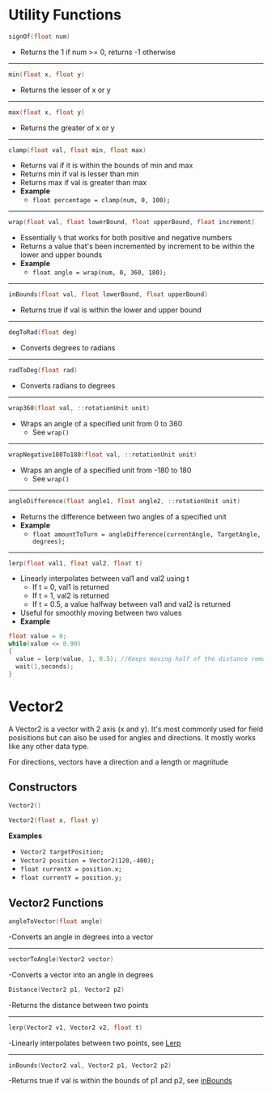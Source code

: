 # Utility Functions

```c++
signOf(float num)
```
- Returns the 1 if num >= 0, returns -1 otherwise
  
***
  
```c++
min(float x, float y)
```
- Returns the lesser of x or y
  
***
  
```c++
max(float x, float y)
```
- Returns the greater of x or y

***

```c++
clamp(float val, float min, float max)
```
- Returns val if it is within the bounds of min and max
- Returns min if val is lesser than min
- Returns max if val is greater than max
- **Example**
  - ```float percentage = clamp(num, 0, 100); ```

***

```c++
wrap(float val, float lowerBound, float upperBound, float increment)
```
- Essentially `%` that works for both positive and negative numbers
- Returns a value that's been incremented by increment to be within the lower and upper bounds
- **Example**
  - ```float angle = wrap(num, 0, 360, 180); ```

***

```c++
inBounds(float val, float lowerBound, float upperBound)
```
- Returns true if val is within the lower and upper bound

***

```c++
degToRad(float deg)
```
- Converts degrees to radians

***

```c++
radToDeg(float rad)
```
- Converts radians to degrees

***

```c++
wrap360(float val, ::rotationUnit unit)
```
- Wraps an angle of a specified unit from 0 to 360
  - See `wrap()`

***

```c++
wrapNegative180To180(float val, ::rotationUnit unit)
```
- Wraps an angle of a specified unit from -180 to 180
  - See `wrap()`

***

```c++
angleDifference(float angle1, float angle2, ::rotationUnit unit)
```
- Returns the difference between two angles of a specified unit
- **Example**
  - `float amountToTurn = angleDifference(currentAngle, TargetAngle, degrees);`

***

```c++
lerp(float val1, float val2, float t)
```
- Linearly interpolates between val1 and val2 using t
  - If t = 0, val1 is returned
  - If t = 1, val2 is returned
  - If t = 0.5, a value halfway between val1 and val2 is returned
- Useful for smoothly moving between two values
- **Example**
```c++
float value = 0;
while(value <= 0.99)
{
  value = lerp(value, 1, 0.5); //Keeps moving half of the distance remaining to 1
  wait(1,seconds);
}
```

# Vector2

A Vector2 is a vector with 2 axis (x and y). It's most commonly used for field posisitions but can also be used for angles and directions.
It mostly works like any other data type.

For directions, vectors have a direction and a length or magnitude


## Constructors
```c++
Vector2()

Vector2(float x, float y)
```

**Examples**
- `Vector2 targetPosition;`
- `Vector2 position = Vector2(120,-400);`
- `float currentX = position.x;`
- `float currentY = position.y;`

## Vector2 Functions
```c++
angleToVector(float angle)
```
-Converts an angle in degrees into a vector

***

```c++
vectorToAngle(Vector2 vector)
```
-Converts a vector into an angle in degrees

```c++
Distance(Vector2 p1, Vector2 p2)
```
-Returns the distance between two points

***

```c++
lerp(Vector2 v1, Vector2 v2, float t)
```
-Linearly interpolates between two points, see [Lerp](https://github.com/Fizzycoco214/SpinUpLibrary/blob/main/Documentation.md#utility-functions)

***

```c++
inBounds(Vector2 val, Vector2 p1, Vector2 p2)
```
-Returns true if val is within the bounds of p1 and p2, see [inBounds](https://github.com/Fizzycoco214/SpinUpLibrary/blob/main/Documentation.md#utility-functions)

